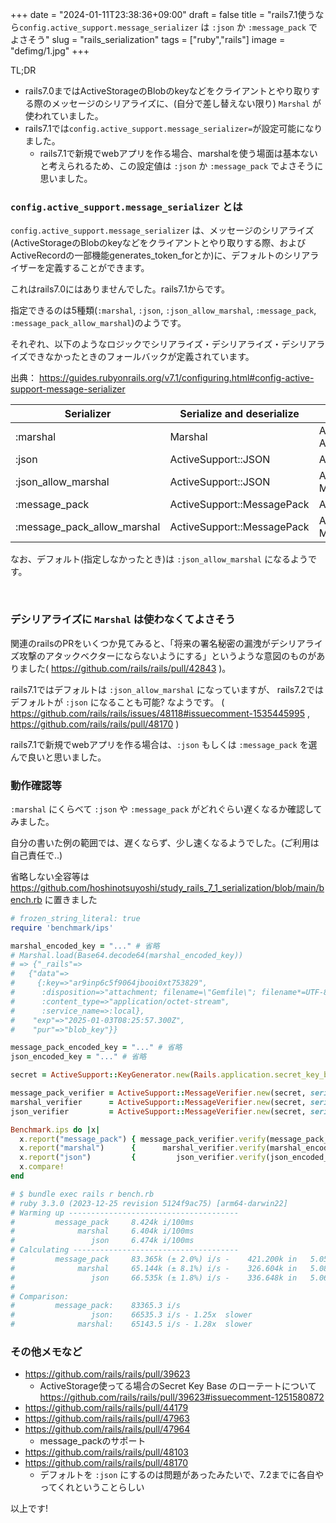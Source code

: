 +++
date = "2024-01-11T23:38:36+09:00"
draft = false
title = "rails7.1使うなら`config.active_support.message_serializer` は `:json` か `:message_pack` でよさそう"
slug = "rails_serialization"
tags = ["ruby","rails"]
image = "defimg/1.jpg"
+++

TL;DR

* rails7.0まではActiveStorageのBlobのkeyなどをクライアントとやり取りする際のメッセージのシリアライズに、(自分で差し替えない限り) `Marshal` が使われていました。
* rails7.1では`config.active_support.message_serializer=`が設定可能になりました。
  * rails7.1で新規でwebアプリを作る場合、marshalを使う場面は基本ないと考えられるため、この設定値は `:json` か `:message_pack` でよさそうに思いました。

<!--more-->

### `config.active_support.message_serializer` とは

`config.active_support.message_serializer` は、メッセージのシリアライズ(ActiveStorageのBlobのkeyなどをクライアントとやり取りする際、およびActiveRecordの一部機能generates_token_forとか)に、デフォルトのシリアライザーを定義することができます。

これはrails7.0にはありませんでした。rails7.1からです。

指定できるのは5種類(`:marshal`, `:json`, `:json_allow_marshal`, `:message_pack`, `:message_pack_allow_marshal`)のようです。

それぞれ、以下のようなロジックでシリアライズ・デシリアライズ・デシリアライズできなかったときのフォールバックが定義されています。

出典： https://guides.rubyonrails.org/v7.1/configuring.html#config-active-support-message-serializer

<table role="table">
<thead>
<tr>
<th>Serializer</th>
<th>Serialize and deserialize</th>
<th>Fallback deserialize</th>
</tr>
</thead>
<tbody>
<tr>
<td>:marshal</td>
<td>Marshal</td>
<td>ActiveSupport::JSON, ActiveSupport::MessagePack</td>
</tr>
<tr>
<td>:json</td>
<td>ActiveSupport::JSON</td>
<td>ActiveSupport::MessagePack</td>
</tr>
<tr>
<td>:json_allow_marshal</td>
<td>ActiveSupport::JSON</td>
<td>ActiveSupport::MessagePack, Marshal</td>
</tr>
<tr>
<td>:message_pack</td>
<td>ActiveSupport::MessagePack</td>
<td>ActiveSupport::JSON</td>
</tr>
<tr>
<td>:message_pack_allow_marshal</td>
<td>ActiveSupport::MessagePack</td>
<td>ActiveSupport::JSON, Marshal</td>
</tr>
</tbody>
</table>

なお、デフォルト(指定しなかったとき)は `:json_allow_marshal` になるようです。


<br>

### デシリアライズに `Marshal` は使わなくてよさそう

関連のrailsのPRをいくつか見てみると、「将来の署名秘密の漏洩がデシリアライズ攻撃のアタックベクターにならないようにする」というような意図のものがありました( https://github.com/rails/rails/pull/42843 )。

rails7.1ではデフォルトは `:json_allow_marshal` になっていますが、 rails7.2ではデフォルトが `:json` になることも可能? なようです。 ( https://github.com/rails/rails/issues/48118#issuecomment-1535445995 , https://github.com/rails/rails/pull/48170 )

rails7.1で新規でwebアプリを作る場合は、`:json` もしくは `:message_pack` を選んで良いと思いました。

### 動作確認等

`:marshal` にくらべて `:json` や `:message_pack` がどれぐらい遅くなるか確認してみました。

自分の書いた例の範囲では、遅くならず、少し速くなるようでした。(ご利用は自己責任で..)

省略しない全容等は https://github.com/hoshinotsuyoshi/study_rails_7_1_serialization/blob/main/bench.rb に置きました

```ruby
# frozen_string_literal: true
require 'benchmark/ips'

marshal_encoded_key = "..." # 省略
# Marshal.load(Base64.decode64(marshal_encoded_key))
# => {"_rails"=>
#   {"data"=>
#     {:key=>"ar9inp6c5f9064jbooi0xt753829",
#      :disposition=>"attachment; filename=\"Gemfile\"; filename*=UTF-8''Gemfile",
#      :content_type=>"application/octet-stream",
#      :service_name=>:local},
#    "exp"=>"2025-01-03T08:25:57.300Z",
#    "pur"=>"blob_key"}}

message_pack_encoded_key = "..." # 省略
json_encoded_key = "..." # 省略

secret = ActiveSupport::KeyGenerator.new(Rails.application.secret_key_base, iterations: 1000).generate_key('ActiveStorage')

message_pack_verifier = ActiveSupport::MessageVerifier.new(secret, serializer: ActiveSupport::Messages::SerializerWithFallback::MessagePackWithFallback)
marshal_verifier      = ActiveSupport::MessageVerifier.new(secret, serializer: Marshal)
json_verifier         = ActiveSupport::MessageVerifier.new(secret, serializer: JSON)

Benchmark.ips do |x|
  x.report("message_pack") { message_pack_verifier.verify(message_pack_encoded_key, purpose: 'blob_key') }
  x.report("marshal")      {      marshal_verifier.verify(marshal_encoded_key,      purpose: 'blob_key') }
  x.report("json")         {         json_verifier.verify(json_encoded_key,         purpose: 'blob_key') }
  x.compare!
end

# $ bundle exec rails r bench.rb
# ruby 3.3.0 (2023-12-25 revision 5124f9ac75) [arm64-darwin22]
# Warming up --------------------------------------
#         message_pack     8.424k i/100ms
#              marshal     6.404k i/100ms
#                 json     6.474k i/100ms
# Calculating -------------------------------------
#         message_pack     83.365k (± 2.0%) i/s -    421.200k in   5.054535s
#              marshal     65.144k (± 8.1%) i/s -    326.604k in   5.080721s
#                 json     66.535k (± 1.8%) i/s -    336.648k in   5.061440s
#
# Comparison:
#         message_pack:    83365.3 i/s
#                 json:    66535.3 i/s - 1.25x  slower
#              marshal:    65143.5 i/s - 1.28x  slower
```

### その他メモなど

* https://github.com/rails/rails/pull/39623
  * ActiveStorage使ってる場合のSecret Key Base のローテートについて https://github.com/rails/rails/pull/39623#issuecomment-1251580872
* https://github.com/rails/rails/pull/44179
* https://github.com/rails/rails/pull/47963
* https://github.com/rails/rails/pull/47964
  * message_packのサポート
* https://github.com/rails/rails/pull/48103
* https://github.com/rails/rails/pull/48170
  * デフォルトを `:json` にするのは問題があったみたいで、7.2までに各自やってくれということらしい

以上です!

<script type="text/javascript" src="/js/prism.js" async></script>
